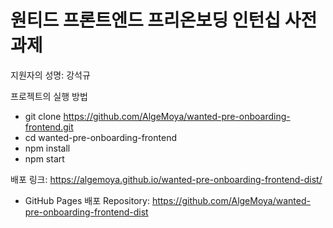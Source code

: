 # 원티드 프론트엔드 프리온보딩 인턴십 사전과제

지원자의 성명: 강석규

프로젝트의 실행 방법
- git clone https://github.com/AlgeMoya/wanted-pre-onboarding-frontend.git
- cd wanted-pre-onboarding-frontend
- npm install
- npm start

배포 링크: https://algemoya.github.io/wanted-pre-onboarding-frontend-dist/
- GitHub Pages 배포 Repository: https://github.com/AlgeMoya/wanted-pre-onboarding-frontend-dist
